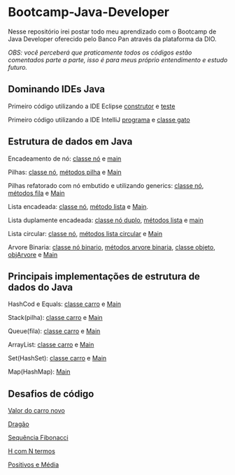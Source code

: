 # Bootcamp-Java-Developer

Nesse repositório irei postar todo meu aprendizado com o Bootcamp de Java Developer oferecido pelo Banco Pan através da plataforma da DIO.

 <i> OBS: você perceberá que praticamente todos os códigos estão comentados parte a parte, isso é para meus próprio entendimento e estudo futuro. </i>

## Dominando IDEs Java

Primeiro código utilizando a IDE Eclipse [construtor](https://github.com/thaisconto/Bootcamp-Java-Developer/blob/main/construtor.java) e [teste](https://github.com/thaisconto/Bootcamp-Java-Developer/blob/main/primeiroTeste.java)

Primeiro código utilizando a IDE IntelliJ [programa](https://github.com/thaisconto/Bootcamp-Java-Developer/blob/main/programa.java) e [classe gato](https://github.com/thaisconto/Bootcamp-Java-Developer/blob/main/gato.java)

## Estrutura de dados em Java
Encadeamento de nó: [classe nó](https://github.com/thaisconto/Bootcamp-Java-Developer/blob/main/No.java) e [main](https://github.com/thaisconto/Bootcamp-Java-Developer/blob/main/Main.java)

Pilhas: [classe nó](https://github.com/thaisconto/Bootcamp-Java-Developer/blob/main/No.java), [métodos pilha](https://github.com/thaisconto/Bootcamp-Java-Developer/blob/main/Pilha.java) e [Main](https://github.com/thaisconto/Bootcamp-Java-Developer/blob/main/Main.java)

Pilhas refatorado com nó embutido e utilizando generics: [classe nó](https://github.com/thaisconto/Bootcamp-Java-Developer/blob/main/No.java), [métodos fila](https://github.com/thaisconto/Bootcamp-Java-Developer/blob/main/Fila.java) e [Main](https://github.com/thaisconto/Bootcamp-Java-Developer/blob/main/Main.java)

Lista encadeada: [classe nó](https://github.com/thaisconto/Bootcamp-Java-Developer/blob/main/No.java), [método lista](https://github.com/thaisconto/Bootcamp-Java-Developer/blob/main/ListaEncadeada.java) e [Main](https://github.com/thaisconto/Bootcamp-Java-Developer/blob/main/Main.java).

Lista duplamente encadeada: [classe nó duplo](https://github.com/thaisconto/Bootcamp-Java-Developer/blob/main/NoDuplo.java), [métodos lista](https://github.com/thaisconto/Bootcamp-Java-Developer/blob/main/ListaDuplamenteEncadeada.java) e [main](https://github.com/thaisconto/Bootcamp-Java-Developer/blob/main/Main.java)

Lista circular: [classe nó](https://github.com/thaisconto/Bootcamp-Java-Developer/blob/main/No.java), [métodos lista circular](https://github.com/thaisconto/Bootcamp-Java-Developer/blob/main/ListaCircular.java) e [Main](https://github.com/thaisconto/Bootcamp-Java-Developer/blob/main/Main.java)

Arvore Binaria: [classe nó binario](https://github.com/thaisconto/Bootcamp-Java-Developer/blob/main/BinNo.java), [métodos arvore binaria](https://github.com/thaisconto/Bootcamp-Java-Developer/blob/main/ArvoreBinaria.java), [classe objeto](https://github.com/thaisconto/Bootcamp-Java-Developer/blob/main/Obj.java), [objArvore](https://github.com/thaisconto/Bootcamp-Java-Developer/blob/main/ObjArvore.java) e [Main](https://github.com/thaisconto/Bootcamp-Java-Developer/blob/main/Main.java)

## Principais implementações de estrutura de dados do Java
HashCod e Equals: [classe carro](https://github.com/thaisconto/Bootcamp-Java-Developer/blob/main/Carro.java) e [Main](https://github.com/thaisconto/Bootcamp-Java-Developer/blob/main/Main.java)

Stack(pilha): [classe carro](https://github.com/thaisconto/Bootcamp-Java-Developer/blob/main/Carro.java) e [Main](https://github.com/thaisconto/Bootcamp-Java-Developer/blob/main/Main.java)

Queue(fila): [classe carro](https://github.com/thaisconto/Bootcamp-Java-Developer/blob/main/Carro.java) e [Main](https://github.com/thaisconto/Bootcamp-Java-Developer/blob/main/Main.java)

ArrayList: [classe carro](https://github.com/thaisconto/Bootcamp-Java-Developer/blob/main/Carro.java) e [Main](https://github.com/thaisconto/Bootcamp-Java-Developer/blob/main/Main.java)

Set(HashSet): [classe carro](https://github.com/thaisconto/Bootcamp-Java-Developer/blob/main/Carro.java) e [Main](https://github.com/thaisconto/Bootcamp-Java-Developer/blob/main/Main.java)

Map(HashMap): [Main](https://github.com/thaisconto/Bootcamp-Java-Developer/blob/main/Main.java)

## Desafios de código
[Valor do carro novo](https://github.com/thaisconto/Bootcamp-Java-Developer/blob/main/Main.java)

[Dragão](https://github.com/thaisconto/Bootcamp-Java-Developer/blob/main/Main.java)

[Sequência Fibonacci](https://github.com/thaisconto/Bootcamp-Java-Developer/blob/main/Main.java)

[H com N termos](https://github.com/thaisconto/Bootcamp-Java-Developer/blob/main/Main.java)

[Positivos e Média](https://github.com/thaisconto/Bootcamp-Java-Developer/blob/main/Main.java)
